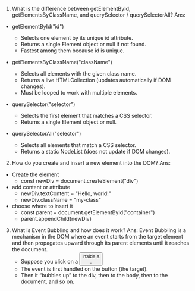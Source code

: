 1. What is the difference between getElementById, getElementsByClassName, and querySelector / querySelectorAll?
Ans: 
* getElementById("id")
    - Selects one element by its unique id attribute.
    - Returns a single Element object or null if not found.
    - Fastest among them because id is unique.

* getElementsByClassName("className")
    - Selects all elements with the given class name.
    - Returns a live HTMLCollection (updates automatically if DOM changes).
    - Must be looped to work with multiple elements.

* querySelector("selector")
    - Selects the first element that matches a CSS selector.
    - Returns a single Element object or null.

* querySelectorAll("selector")
    - Selects all elements that match a CSS selector.
    - Returns a static NodeList (does not update if DOM changes).

2. How do you create and insert a new element into the DOM?
Ans:
* Create the element
    - const newDiv = document.createElement("div")
* add content or attribute
    - newDiv.textContent = "Hello, world!"
    - newDiv.className = "my-class"
* choose where to insert it
    - const parent = document.getElementById("container")
    - parent.appendChild(newDiv)

3. What is Event Bubbling and how does it work?
Ans:
Event Bubbling is a mechanism in the DOM where an event starts from the target element and then propagates upward through its parent elements until it reaches the document.
    - Suppose you click on a <button> inside a <div>.
    - The event is first handled on the button (the target).
    - Then it “bubbles up” to the div, then to the body, then to the document, and so on.


